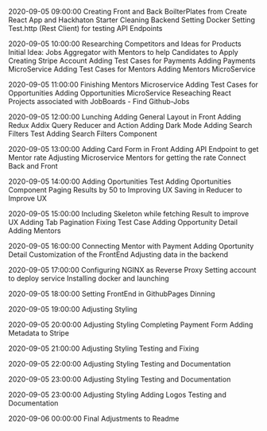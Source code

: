 2020-09-05 09:00:00 
Creating Front and Back BoilterPlates from Create React App and Hackhaton Starter
Cleaning Backend
Setting Docker
Setting Test.http (Rest Client) for testing API Endpoints

2020-09-05 10:00:00 
Researching Competitors and Ideas for Products
Initial Idea: Jobs Aggregator with Mentors to help Candidates to Apply
Creating Stripe Account
Adding Test Cases for Payments
Adding Payments MicroService
Adding Test Cases for Mentors
Adding Mentors MicroService

2020-09-05 11:00:00 
Finishing Mentors Microservice
Adding Test Cases for Opportunities
Adding Opportunities MicroService
Reseaching React Projects associated with JobBoards - Find Github-Jobs

2020-09-05 12:00:00 
Lunching
Adding General Layout in Front
Adding Redux
Addix Query Reducer and Action
Adding Dark Mode
Adding Search Filters Test
Adding Search Filters Component

2020-09-05 13:00:00 
Adding Card Form in Front
Adding API Endpoint to get Mentor rate
Adjusting Microservice Mentors for getting the rate
Connect Back and Front

2020-09-05 14:00:00 
Adding Oportunities Test
Adding Oportunities Component
Paging Results by 50 to Improving UX
Saving in Reducer to Improve UX


2020-09-05 15:00:00 
Including Skeleton while fetching Result to improve UX
Adding Tab Pagination
Fixing Test Case
Adding Opportunity Detail
Adding Mentors


2020-09-05 16:00:00 
Connecting Mentor with Payment
Adding Oportunity Detail
Customization of the FrontEnd
Adjusting data in the backend


2020-09-05 17:00:00 
Configuring NGINX as Reverse Proxy
Setting account to deploy service
Installing docker and launching


2020-09-05 18:00:00 
Setting FrontEnd in GithubPages
Dinning

2020-09-05 19:00:00 
Adjusting Styling

2020-09-05 20:00:00 
Adjusting Styling
Completing Payment Form
Adding Metadata to Stripe

2020-09-05 21:00:00 
Adjusting Styling
Testing and Fixing

2020-09-05 22:00:00 
Adjusting Styling
Testing and Documentation

2020-09-05 23:00:00 
Adjusting Styling
Testing and Documentation

2020-09-05 23:00:00 
Adjusting Styling
Adding Logos
Testing and Documentation

2020-09-06 00:00:00 
Final Adjustments to Readme